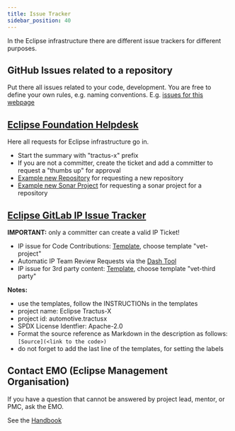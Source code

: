 ```yaml
---
title: Issue Tracker
sidebar_position: 40
---
```


In the Eclipse infrastructure there are different issue trackers for different purposes.

## GitHub Issues related to a repository

Put there all issues related to your code, development. You are free to define your own rules, e.g. naming conventions.
E.g. [issues for this webpage](https://github.com/eclipse-tractusx/eclipse-tractusx.github.io/issues)

## [Eclipse Foundation Helpdesk](https://gitlab.eclipse.org/eclipsefdn/helpdesk/-/issues/?search=tractus&sort=created_date&state=opened&first_page_size=100)

Here all requests for Eclipse infrastructure  go in.

- Start the summary with "tractus-x" prefix
- If you are not a committer, create the ticket and add a committer to request a "thumbs up" for approval
- [Example new Repository](https://gitlab.eclipse.org/eclipsefdn/helpdesk/-/issues/2273) for requesting a new repository
- [Example new Sonar Project](https://gitlab.eclipse.org/eclipsefdn/helpdesk/-/issues/2843) for requesting a sonar project for a repository

## [Eclipse GitLab IP Issue Tracker](https://gitlab.eclipse.org/eclipsefdn/emo-team/iplab/-/issues/?search=automotive.tractusx&sort=created_date&state=opened&first_page_size=20)

**IMPORTANT:** only a committer can create a valid IP Ticket!

- IP issue for Code Contributions: [Template](https://gitlab.eclipse.org/eclipsefdn/emo-team/iplab/-/issues/new?issuable_template=vet-project), choose template "vet-project"
- Automatic IP Team Review Requests via the [Dash Tool](https://github.com/eclipse/dash-licenses)
- IP issue for 3rd party content: [Template](https://gitlab.eclipse.org/eclipsefdn/emo-team/iplab/-/issues/new?issuable_template=vet-third-party), choose template "vet-third party"

**Notes:**

- use the templates, follow the INSTRUCTIONs in the templates
- project name: Eclipse Tractus-X
- project id: automotive.tractusx
- SPDX License Identfier: Apache-2.0
- Format the source reference as Markdown in the description as follows: `[Source](<link to the code>)`
- do not forget to add the last line of the templates, for setting the labels

## Contact EMO (Eclipse Management Organisation)

If you have a question that cannot be answered by project lead, mentor, or PMC, ask the EMO.

See the [Handbook](https://www.eclipse.org/projects/handbook/#roles-emo)
